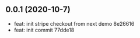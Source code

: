 ## 0.0.1 (2020-10-7)

* feat: init stripe checkout from next demo 8e26616
* feat: init commit 77dde18


